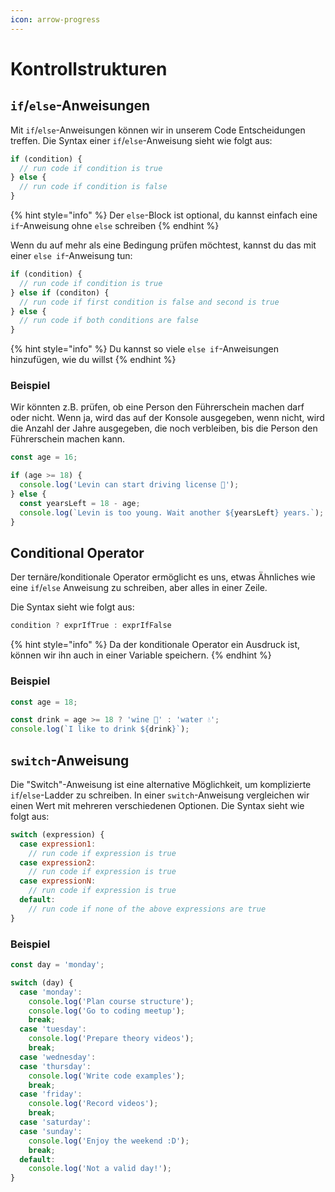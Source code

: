 ```yaml
---
icon: arrow-progress
---
```


# Kontrollstrukturen

## `if`/`else`-Anweisungen

Mit `if`/`else`-Anweisungen können wir in unserem Code Entscheidungen treffen. Die Syntax einer `if`/`else`-Anweisung sieht wie folgt aus:

```javascript
if (condition) {
  // run code if condition is true
} else {
  // run code if condition is false
}
```

{% hint style="info" %}
Der `else`-Block ist optional, du kannst einfach eine `if`-Anweisung ohne `else` schreiben
{% endhint %}

Wenn du auf mehr als eine Bedingung prüfen möchtest, kannst du das mit einer `else if`-Anweisung tun:

```javascript
if (condition) {
  // run code if condition is true
} else if (conditon) {
  // run code if first condition is false and second is true
} else {
  // run code if both conditions are false
}
```

{% hint style="info" %}
Du kannst so viele `else if`-Anweisungen hinzufügen, wie du willst
{% endhint %}

### Beispiel﻿ <a href="#beispiel" id="beispiel"></a>

Wir könnten z.B. prüfen, ob eine Person den Führerschein machen darf oder nicht. Wenn ja, wird das auf der Konsole ausgegeben, wenn nicht, wird die Anzahl der Jahre ausgegeben, die noch verbleiben, bis die Person den Führerschein machen kann.

```javascript
const age = 16;

if (age >= 18) {
  console.log('Levin can start driving license 🚗');
} else {
  const yearsLeft = 18 - age;
  console.log(`Levin is too young. Wait another ${yearsLeft} years.`);
}
```

## Conditional Operator

Der ternäre/konditionale Operator ermöglicht es uns, etwas Ähnliches wie eine `if`/`else` Anweisung zu schreiben, aber alles in einer Zeile.

Die Syntax sieht wie folgt aus:

```javascript
condition ? exprIfTrue : exprIfFalse
```

{% hint style="info" %}
Da der konditionale Operator ein Ausdruck ist, können wir ihn auch in einer Variable speichern.
{% endhint %}

### Beispiel

```javascript
const age = 18;

const drink = age >= 18 ? 'wine 🍷' : 'water 💧';
console.log(`I like to drink ${drink}`);
```



## `switch`-Anweisung

Die "Switch"-Anweisung ist eine alternative Möglichkeit, um komplizierte `if`/`else`-Ladder zu schreiben. In einer `switch`-Anweisung vergleichen wir einen Wert mit mehreren verschiedenen Optionen. Die Syntax sieht wie folgt aus:

```javascript
switch (expression) {
  case expression1:
    // run code if expression is true
  case expression2:
    // run code if expression is true
  case expressionN:
    // run code if expression is true
  default:
    // run code if none of the above expressions are true
}
```

### Beispiel

```javascript
const day = 'monday';

switch (day) {
  case 'monday':
    console.log('Plan course structure');
    console.log('Go to coding meetup');
    break;
  case 'tuesday':
    console.log('Prepare theory videos');
    break;
  case 'wednesday':
  case 'thursday':
    console.log('Write code examples');
    break;
  case 'friday':
    console.log('Record videos');
    break;
  case 'saturday':
  case 'sunday':
    console.log('Enjoy the weekend :D');
    break;
  default:
    console.log('Not a valid day!');
}
```
